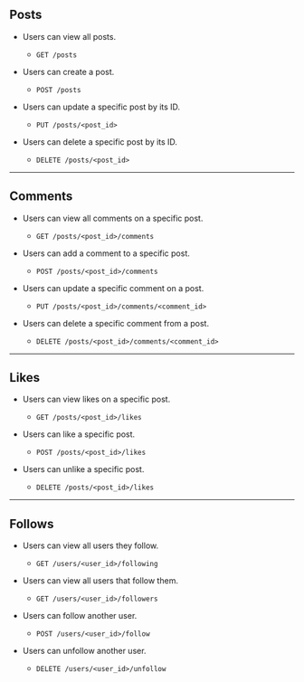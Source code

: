 ## Posts

* Users can view all posts.
  - `GET /posts`

* Users can create a post.
  - `POST /posts`

* Users can update a specific post by its ID.
  - `PUT /posts/<post_id>`

* Users can delete a specific post by its ID.
  - `DELETE /posts/<post_id>`

---

## Comments

* Users can view all comments on a specific post.
  - `GET /posts/<post_id>/comments`

* Users can add a comment to a specific post.
  - `POST /posts/<post_id>/comments`

* Users can update a specific comment on a post.
  - `PUT /posts/<post_id>/comments/<comment_id>`

* Users can delete a specific comment from a post.
  - `DELETE /posts/<post_id>/comments/<comment_id>`

---

## Likes

* Users can view likes on a specific post.
  - `GET /posts/<post_id>/likes`

* Users can like a specific post.
  - `POST /posts/<post_id>/likes`

* Users can unlike a specific post.
  - `DELETE /posts/<post_id>/likes`

---

## Follows

* Users can view all users they follow.
  - `GET /users/<user_id>/following`

* Users can view all users that follow them.
  - `GET /users/<user_id>/followers`

* Users can follow another user.
  - `POST /users/<user_id>/follow`

* Users can unfollow another user.
  - `DELETE /users/<user_id>/unfollow`
